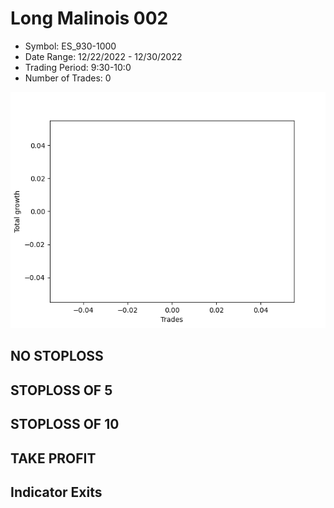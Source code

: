 # Long Malinois 002 
- Symbol: ES_930-1000
- Date Range: 12/22/2022 - 12/30/2022
- Trading Period: 9:30-10:0
- Number of Trades: 0

![Plot](LongMalinois002ES_930-1000.png)
## NO STOPLOSS














## STOPLOSS OF 5














## STOPLOSS OF 10














## TAKE PROFIT











## Indicator Exits


